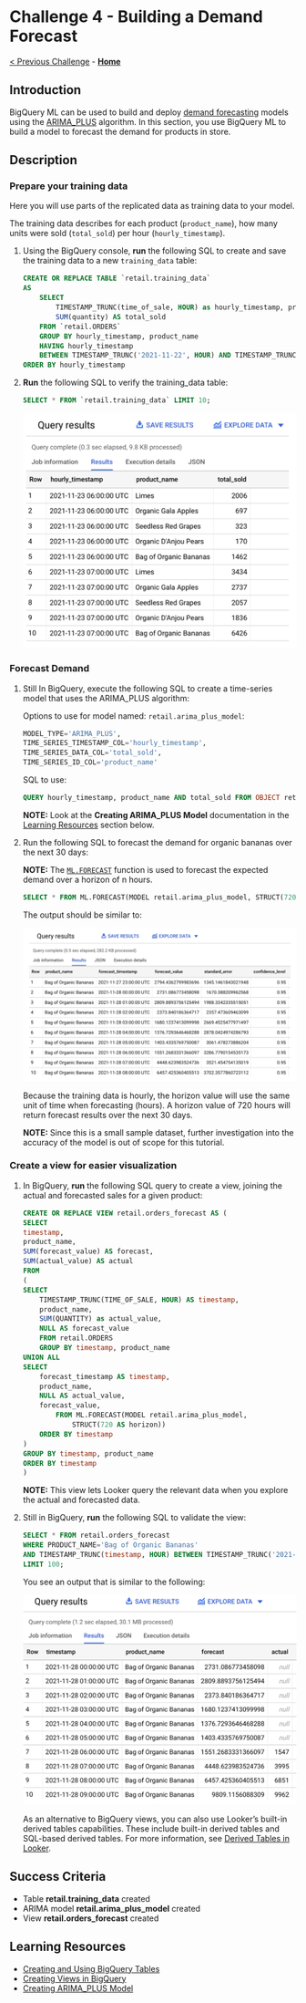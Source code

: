 # Challenge 4 - Building a Demand Forecast

[< Previous Challenge](./challenge-03.md) - **[Home](../readme.md)**

## Introduction

BigQuery ML can be used to build and deploy [demand forecasting](https://cloud.google.com/architecture/demand-forecasting-overview) models using the [ARIMA_PLUS](https://cloud.google.com/bigquery-ml/docs/reference/standard-sql/bigqueryml-syntax-create-time-series) algorithm. In this section, you use BigQuery ML to build a model to forecast the demand for products in store.

## Description

### Prepare your training data
Here you will use parts of the replicated data as training data to your model.

The training data  describes for each product (`product_name`), how many units were sold (`total_sold`) per hour (`hourly_timestamp`).

1. Using the BigQuery console, **run** the following SQL to create and save the training data to a new `training_data` table:

    ```sql
    CREATE OR REPLACE TABLE `retail.training_data`
    AS
        SELECT
            TIMESTAMP_TRUNC(time_of_sale, HOUR) as hourly_timestamp, product_name, 
            SUM(quantity) AS total_sold
        FROM `retail.ORDERS`
        GROUP BY hourly_timestamp, product_name
        HAVING hourly_timestamp 
        BETWEEN TIMESTAMP_TRUNC('2021-11-22', HOUR) AND TIMESTAMP_TRUNC('2021-11-28', HOUR)
    ORDER BY hourly_timestamp
    ```

1. **Run** the following SQL to verify the training_data table:

    ```sql
    SELECT * FROM `retail.training_data` LIMIT 10;
    ```

    ![Training Query Results](../images/training-query-results.png)

### Forecast Demand
1. Still In BigQuery, execute the following SQL to create a time-series model that uses the ARIMA_PLUS algorithm:

    Options to use for model named: `retail.arima_plus_model`:

    ```sql
    MODEL_TYPE='ARIMA_PLUS',
    TIME_SERIES_TIMESTAMP_COL='hourly_timestamp',
    TIME_SERIES_DATA_COL='total_sold',
    TIME_SERIES_ID_COL='product_name'
    ```

    SQL to use: 
    
    ```sql
    QUERY hourly_timestamp, product_name AND total_sold FROM OBJECT retail.training_data
    ```

    **NOTE:** Look at the **Creating ARIMA_PLUS Model** documentation in the [Learning Resources](#learning-resources) section below.


1. Run the following SQL to forecast the demand for organic bananas over the next 30 days:

    **NOTE:** The [`ML.FORECAST`](https://cloud.google.com/bigquery-ml/docs/reference/standard-sql/bigqueryml-syntax-forecast) function is used to forecast the expected demand over a horizon of n hours.

    ```sql
    SELECT * FROM ML.FORECAST(MODEL retail.arima_plus_model, STRUCT(720 AS horizon))
    ```

    The output should be similar to:

    ![Banana Query Results](../images/banana-query-results.png)

    Because the training data is hourly, the horizon value will use the same unit of time when forecasting (hours). A horizon value of 720 hours will return forecast results over the next 30 days.

    **NOTE:** Since this is a small sample dataset, further investigation into the accuracy of the model is out of scope for this tutorial.

### Create a view for easier visualization
1. In BigQuery, **run** the following SQL query to create a view, joining the actual and forecasted sales for a given product:

    ```sql
    CREATE OR REPLACE VIEW retail.orders_forecast AS (
    SELECT
    timestamp,
    product_name,
    SUM(forecast_value) AS forecast,
    SUM(actual_value) AS actual
    FROM
    (
    SELECT
        TIMESTAMP_TRUNC(TIME_OF_SALE, HOUR) AS timestamp,
        product_name,
        SUM(QUANTITY) as actual_value,
        NULL AS forecast_value
        FROM retail.ORDERS
        GROUP BY timestamp, product_name
    UNION ALL
    SELECT
        forecast_timestamp AS timestamp,
        product_name,
        NULL AS actual_value,
        forecast_value,
            FROM ML.FORECAST(MODEL retail.arima_plus_model,
                STRUCT(720 AS horizon))
        ORDER BY timestamp
    )
    GROUP BY timestamp, product_name
    ORDER BY timestamp
    )    
    ```

    **NOTE:** This view lets Looker query the relevant data when you explore the actual and forecasted data.

1. Still in BigQuery, **run** the following SQL to validate the view:

    ```sql
    SELECT * FROM retail.orders_forecast
    WHERE PRODUCT_NAME='Bag of Organic Bananas'
    AND TIMESTAMP_TRUNC(timestamp, HOUR) BETWEEN TIMESTAMP_TRUNC('2021-11-28', HOUR) AND TIMESTAMP_TRUNC('2021-11-30', HOUR)
    LIMIT 100;
    ```

    You see an output that is similar to the following:

    ![Looker Query Results](../images/looker-query-results.png)

    As an alternative to BigQuery views, you can also use Looker’s built-in derived tables capabilities. These include built-in derived tables and SQL-based derived tables. For more information, see [Derived Tables in Looker](https://docs.looker.com/data-modeling/learning-lookml/derived-tables).

## Success Criteria

- Table **retail.training_data** created
- ARIMA model **retail.arima_plus_model** created
- View **retail.orders_forecast** created



## Learning Resources

- [Creating and Using BigQuery Tables](https://cloud.google.com/bigquery/docs/tables)
- [Creating Views in BigQuery](https://cloud.google.com/bigquery/docs/views)
- [Creating ARIMA_PLUS Model](https://cloud.google.com/bigquery-ml/docs/reference/standard-sql/bigqueryml-syntax-create-time-series)